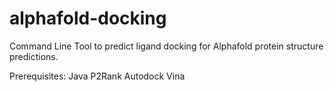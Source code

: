 # alphafold-docking

Command Line Tool to predict ligand docking for Alphafold protein structure predictions.

Prerequisites:
Java
P2Rank
Autodock Vina
